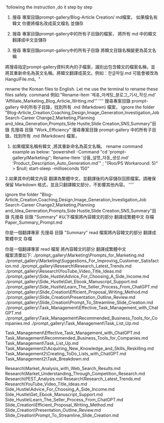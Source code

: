 `following the instruction ,do it step by step

1. 搜尋 專案目錄prompt-gallery/Blog-Article Creation/ md檔案， 如果檔名有韓文 你要將檔名改成英文檔名 並儲存
1. 搜尋 專案目錄prompt-gallery中的所有子目錄的檔案， 將所有 md 中的韓文 翻譯成中文並儲存


1. 搜尋 專案目錄prompt-gallery中的所有子目錄 將韓文目錄名稱變更為英文名稱 


將搜尋指定prompt-gallery資料夾內的子檔案，識別出包含韓文的檔案名稱，並將其重新命名為英文名稱。將韓文翻譯成英文。例如：한글파일.md 可能會被改為 HangulFile.md。"

rename the Korean files to English. Let me use the terminal to rename these files safely. 
command 例如:"Rename-Item '제휴_마케팅_블로그_기사_작성.md' 'Affiliate_Marketing_Blog_Article_Writing.md'"
''''
搜尋專案目錄 prompt-gallery 中的所有子目錄，找到所有 .md (Markdown) 檔案，
 ignore the folder  "Blog-Article_Creation,Coaching,Design,Image_Generation,Investigation,Job Search-Career Change2,Marketing,Planning and_Idea_Generation,Prompts,Side Hustle,Slide Creation,SNS,Summary"目錄
先搜尋 目錄 "Work_Efficiency"
搜尋專案目錄 prompt-gallery 中的所有子目錄，找到所有 .md (Markdown) 檔案，
1. 如果檔案名稱有韓文 ,將其重新命名為英文名稱。
rename command example as below:
"powershell -Command "cd 'prompt-gallery/Marketing/'; Rename-Item '상품_설명_자동_생성.md' 'Product_Description_Auto_Generation.md'" ; "(Roo/PS Workaround: 5)" > $null; start-sleep -milliseconds 150"

2.如果其中的韓文內容 翻譯為繁體中文，並翻譯後的內容儲存回原檔案。請確保保留 Markdown 格式，並且只翻譯韓文部分，不影響其他內容。
''''


 ignore the folder  "Blog-Article_Creation,Coaching,Design,Image_Generation,Investigation,Job Search-Career Change2,Marketing,Planning and_Idea_Generation,Prompts,Side Hustle,Slide Creation,SNS,Summary"目錄
先搜尋 目錄 "Summary"
#以下檔案將內容韓文的部分 翻譯成繁體中文 存檔
Paper_Summary_Prompt.md


你是一個翻譯專家 先搜尋 目錄 "Summary"
read 檔案將內容韓文的部分 翻譯成繁體中文 存檔


你是一個翻譯專家  read 檔案 將內容韓文的部分 翻譯成繁體中文  
檔案清單如下:
./prompt_gallery\Marketing\Prompts_for_Marketing.md
./prompt_gallery\Marketing\Suggestions_For_Improving_Customer_Satisfaction.md
./prompt_gallery\Research\Research_Latest_Trends.md
./prompt_gallery\Research\YouTube_Video_Title_Ideas.md
./prompt_gallery\Side_Hustle\Advice_For_Choosing_A_Side_Income.md
./prompt_gallery\Side_Hustle\Get_Ebook_Manuscript_Support.md
./prompt_gallery\Side_Hustle\Learn_The_Seller_Process_From_ChatGPT.md
./prompt_gallery\Slide_Creation\Efficient_Proposal_Writing_Method.md
./prompt_gallery\Slide_Creation\Presentation_Outline_Review.md
./prompt_gallery\Slide_Creation\Prompt_To_Streamline_Slide_Creation.md
./prompt_gallery\Task_Management\Effective_Task_Management_with_ChatGPT.md
./prompt_gallery\Task_Management\Recommended_Business_Tools_for_Companies.md
./prompt_gallery\Task_Management\Task_List_Up.md
 


Task_Management\Effective_Task_Management_with_ChatGPT.md
Task_Management\Recommended_Business_Tools_for_Companies.md
Task_Management\Task_List_Up.md
Task_Management2\Acquiring_New_Knowledge_and_Skills_Reskilling.md
Task_Management2\Creating_ToDo_Lists_with_ChatGPT.md
Task_Management2\Task_Breakdown.md

Research\Market_Analysis_with_Web_Search_Results.md
Research\Market_Understanding_Through_Competition_Research.md
Research\PEST_Analysis.md
Research\Research_Latest_Trends.md
Research\YouTube_Video_Title_Ideas.md
Side_Hustle\Advice_For_Choosing_A_Side_Income.md
Side_Hustle\Get_Ebook_Manuscript_Support.md
Side_Hustle\Learn_The_Seller_Process_From_ChatGPT.md
Slide_Creation\Efficient_Proposal_Writing_Method.md
Slide_Creation\Presentation_Outline_Review.md
Slide_Creation\Prompt_To_Streamline_Slide_Creation.md

